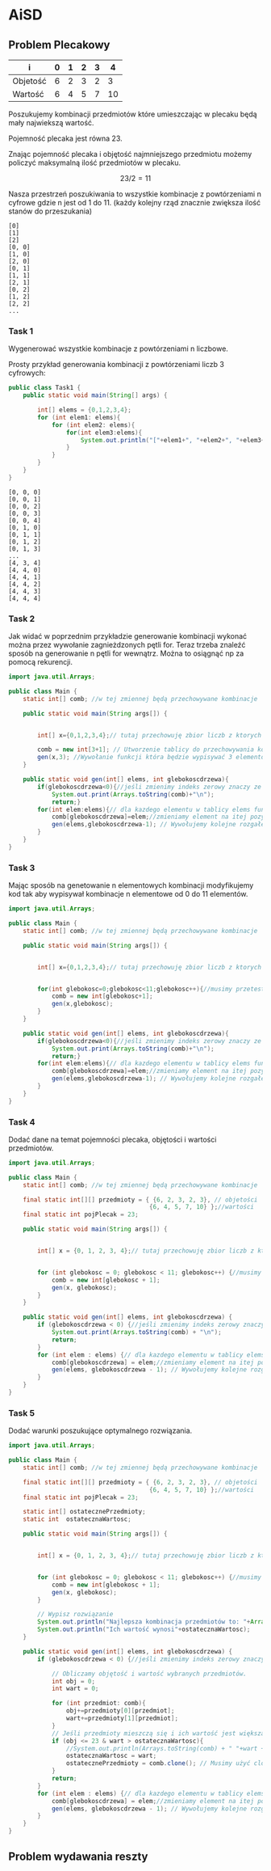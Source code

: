 # AiSD

## Problem Plecakowy
|        i|0 |1 |2 |3 |4 | 
|---------|--|--|--|--|--|
|Objetość |6 |2 |3 |2 |3 |
|Wartość  |6 |4 |5 |7 |10|

Poszukujemy kombinacji przedmiotów które umieszczając w plecaku będą mały najwiekszą wartość. 

Pojemność plecaka jest równa 23.

Znając pojemność plecaka i objętość najmniejszego przedmiotu możemy policzyć maksymalną ilość przedmiotów w plecaku.

$$
23/2 = 11
$$

Nasza przestrzeń poszukiwania to wszystkie kombinacje z powtórzeniami n cyfrowe gdzie n jest od 1 do 11. (każdy kolejny rząd znacznie zwiększa ilość stanów do przeszukania)
```terminal
[0]
[1]
[2]
[0, 0]
[1, 0]
[2, 0]
[0, 1]
[1, 1]
[2, 1]
[0, 2]
[1, 2]
[2, 2]
...

```

### Task 1
Wygenerować wszystkie kombinacje z powtórzeniami n liczbowe.

Prosty przykład generowania kombinacji z powtórzeniami liczb 3 cyfrowych:
```java
public class Task1 {
    public static void main(String[] args) {

        int[] elems = {0,1,2,3,4};
        for (int elem1: elems){
            for (int elem2: elems){
                for(int elem3:elems){
                    System.out.println("["+elem1+", "+elem2+", "+elem3+"]");
                }
            }
        }
    }
}
```

```terminal
[0, 0, 0]
[0, 0, 1]
[0, 0, 2]
[0, 0, 3]
[0, 0, 4]
[0, 1, 0]
[0, 1, 1]
[0, 1, 2]
[0, 1, 3]
...
[4, 3, 4]
[4, 4, 0]
[4, 4, 1]
[4, 4, 2]
[4, 4, 3]
[4, 4, 4]
```

### Task 2
Jak widać w poprzednim przykładzie generowanie kombinacji wykonać można przez wywołanie zagnieżdzonych pętli for. Teraz trzeba znaleźć sposób na generowanie n pętli for wewnątrz. Można to osiągnąć np za pomocą rekurencji.

```java
import java.util.Arrays;

public class Main {
    static int[] comb; //w tej zmiennej będą przechowywane kombinacje

    public static void main(String args[]) {


        int[] x={0,1,2,3,4};// tutaj przechowuję zbior liczb z ktorych będą tworzone kombinację - w naszym przypadku indeksy tablicy

        comb = new int[3+1]; // Utworzenie tablicy do przechowywania kombinacji.
        gen(x,3); //Wywołanie funkcji która będzie wypisywać 3 elementowe kombinacje ze zbioru x
    }

    public static void gen(int[] elems, int glebokoscdrzewa){
        if(glebokoscdrzewa<0){//jeśli zmienimy indeks zerowy znaczy ze jesteśmy w liściu i mamy finalną kombinację
            System.out.print(Arrays.toString(comb)+"\n");
            return;}
        for(int elem:elems){// dla kazdego elementu w tablicy elems funkcja się rozgałęzia
            comb[glebokoscdrzewa]=elem;//zmieniamy element na itej pozycji
            gen(elems,glebokoscdrzewa-1); // Wywołujemy kolejne rozgałęzienie
        }
    }
}

```


### Task 3
Mając sposób na genetowanie n elementowych kombinacji modyfikujemy kod tak aby wypisywał kombinacje n elementowe od 0 do 11 elementów.

```java
import java.util.Arrays;

public class Main {
    static int[] comb; //w tej zmiennej będą przechowywane kombinacje

    public static void main(String args[]) {


        int[] x={0,1,2,3,4};// tutaj przechowuję zbior liczb z ktorych będą tworzone kombinację - w naszym przypadku indeksy tablicy


        for(int glebokosc=0;glebokosc<11;glebokosc++){//musimy przetestować kombinacje od 1 do 10 elementów. będziemy wywoływać metodę gen z roznymi paramtrami iter
            comb = new int[glebokosc+1];
            gen(x,glebokosc);
        }
    }

    public static void gen(int[] elems, int glebokoscdrzewa){
        if(glebokoscdrzewa<0){//jeśli zmienimy indeks zerowy znaczy ze jesteśmy w liściu i mamy finalną kombinację
            System.out.print(Arrays.toString(comb)+"\n");
            return;}
        for(int elem:elems){// dla kazdego elementu w tablicy elems funkcja się rozgałęzia
            comb[glebokoscdrzewa]=elem;//zmieniamy element na itej pozycji
            gen(elems,glebokoscdrzewa-1); // Wywołujemy kolejne rozgałęzienie
        }
    }
}
```


### Task 4
Dodać dane na temat pojemności plecaka, objętości i wartości przedmiotów.

```java
import java.util.Arrays;

public class Main {
    static int[] comb; //w tej zmiennej będą przechowywane kombinacje

    final static int[][] przedmioty = { {6, 2, 3, 2, 3}, // objetości
                                       {6, 4, 5, 7, 10} };//wartości
    final static int pojPlecak = 23;

    public static void main(String args[]) {


        int[] x = {0, 1, 2, 3, 4};// tutaj przechowuję zbior liczb z ktorych będą tworzone kombinację - w naszym przypadku indeksy tablicy


        for (int glebokosc = 0; glebokosc < 11; glebokosc++) {//musimy przetestować kombinacje od 1 do 10 elementów. będziemy wywoływać metodę gen z roznymi paramtrami iter
            comb = new int[glebokosc + 1];
            gen(x, glebokosc);
        }
    }

    public static void gen(int[] elems, int glebokoscdrzewa) {
        if (glebokoscdrzewa < 0) {//jeśli zmienimy indeks zerowy znaczy ze jesteśmy w liściu i mamy finalną kombinację
            System.out.print(Arrays.toString(comb) + "\n");
            return;
        }
        for (int elem : elems) {// dla kazdego elementu w tablicy elems funkcja się rozgałęzia
            comb[glebokoscdrzewa] = elem;//zmieniamy element na itej pozycji
            gen(elems, glebokoscdrzewa - 1); // Wywołujemy kolejne rozgałęzienie
        }
    }
}
```

### Task 5
Dodać warunki poszukujące optymalnego rozwiązania.

```java
import java.util.Arrays;

public class Main {
    static int[] comb; //w tej zmiennej będą przechowywane kombinacje

    final static int[][] przedmioty = { {6, 2, 3, 2, 3}, // objetości
                                       {6, 4, 5, 7, 10} };//wartości
    final static int pojPlecak = 23;

    static int[] ostatecznePrzedmioty;
    static int  ostatecznaWartosc;

    public static void main(String args[]) {


        int[] x = {0, 1, 2, 3, 4};// tutaj przechowuję zbior liczb z ktorych będą tworzone kombinację - w naszym przypadku indeksy tablicy


        for (int glebokosc = 0; glebokosc < 11; glebokosc++) {//musimy przetestować kombinacje od 1 do 10 elementów. będziemy wywoływać metodę gen z roznymi paramtrami iter
            comb = new int[glebokosc + 1];
            gen(x, glebokosc);
        }

        // Wypisz rozwiązanie
        System.out.println("Najlepsza kombinacja przedmiotów to: "+Arrays.toString(ostatecznePrzedmioty));
        System.out.println("Ich wartość wynosi"+ostatecznaWartosc);
    }

    public static void gen(int[] elems, int glebokoscdrzewa) {
        if (glebokoscdrzewa < 0) {//jeśli zmienimy indeks zerowy znaczy ze jesteśmy w liściu i mamy finalną kombinację

            // Obliczamy objętość i wartość wybranych przedmiotów.
            int obj = 0;
            int wart = 0;

            for (int przedmiot: comb){
                obj+=przedmioty[0][przedmiot];
                wart+=przedmioty[1][przedmiot];
            }
            // Jeśli przedmioty mieszczą się i ich wartość jest większa niż poprzednia to zapisz wynik.
            if (obj <= 23 & wart > ostatecznaWartosc){
                //System.out.println(Arrays.toString(comb) + " "+wart + " "+ obj);
                ostatecznaWartosc = wart;
                ostatecznePrzedmioty = comb.clone(); // Musimy użyć clone ponieważ inaczej ostateczne przedmioty będą referencją do comb
            }
            return;
        }
        for (int elem : elems) {// dla kazdego elementu w tablicy elems funkcja się rozgałęzia
            comb[glebokoscdrzewa] = elem;//zmieniamy element na itej pozycji
            gen(elems, glebokoscdrzewa - 1); // Wywołujemy kolejne rozgałęzienie
        }
    }
}
```

## Problem wydawania reszty